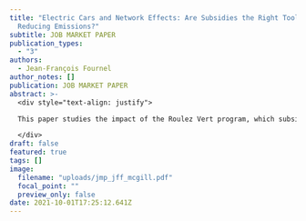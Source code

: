```yaml
---
title: "Electric Cars and Network Effects: Are Subsidies the Right Tool for
  Reducing Emissions?"
subtitle: JOB MARKET PAPER
publication_types:
  - "3"
authors:
  - Jean-François Fournel
author_notes: []
publication: JOB MARKET PAPER
abstract: >-
  <div style="text-align: justify">

  This paper studies the impact of the Roulez Vert program, which subsidized new purchases of electric vehicles in the province of Quebec, Canada. I study the impact of the program on sales, firms' pricing behavior, and charging station deployment, and estimate the cost of avoiding carbon emissions or replacing traditional vehicles with electric ones using subsidies. To evaluate the impacts of the program, I rely on a structural model in which demand follows a nested logit specification and supply is determined by multi-product firms competing on prices. I augment the model to incorporate charging station deployment. Specifically, I allow for county-level governments to choose where and how many stations to install in their region to provide charging capacity to EV owners. I find that the program explains 45.7% of electric vehicle sales and 27.7% of charging stations installed between 2012 and 2018. I estimate an average abatement cost of $1,345 and a marginal abatement cost of $1,541 per ton of CO<sub>2</sub>, well above conventional estimates of the social cost of carbon emissions. Part of the reason behind these high estimated costs is that 62.1% of the additional electric vehicle sales originated from consumers that would have chosen the outside option if no subsidy was available, suggesting that the policy did not target the right consumers.

  </div>
draft: false
featured: true
tags: []
image:
  filename: "uploads/jmp_jff_mcgill.pdf"
  focal_point: ""
  preview_only: false
date: 2021-10-01T17:25:12.641Z
---
```

